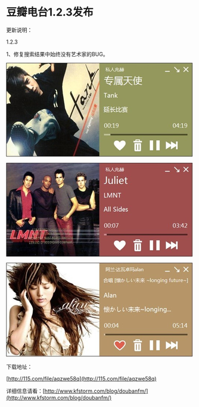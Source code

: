 # 豆瓣电台1.2.3发布

更新说明：

1.2.3

1、修复搜索结果中始终没有艺术家的BUG。

[<img style="background-image: none; border-bottom: 0px; border-left: 0px; padding-left: 0px; padding-right: 0px; display: inline; border-top: 0px; border-right: 0px; padding-top: 0px" title="image18" border="0" alt="image18" src="/attachment/up/blog/images/1.2.3_1380F/image18_thumb.jpg" width="500" height="251" />](/attachment/up/blog/images/1.2.3_1380F/image18.jpg)

[<img style="background-image: none; border-bottom: 0px; border-left: 0px; padding-left: 0px; padding-right: 0px; display: inline; border-top: 0px; border-right: 0px; padding-top: 0px" title="image19" border="0" alt="image19" src="/attachment/up/blog/images/1.2.3_1380F/image19_thumb.jpg" width="500" height="251" />](/attachment/up/blog/images/1.2.3_1380F/image19.jpg)

[<img style="background-image: none; border-bottom: 0px; border-left: 0px; padding-left: 0px; padding-right: 0px; display: inline; border-top: 0px; border-right: 0px; padding-top: 0px" title="image20" border="0" alt="image20" src="/attachment/up/blog/images/1.2.3_1380F/image20_thumb.jpg" width="500" height="251" />](/attachment/up/blog/images/1.2.3_1380F/image20.jpg)

下载地址：

[http://115.com/file/aqzwe58q](http://115.com/file/aqzwe58q)

详细信息请看：[http://www.kfstorm.com/blog/doubanfm/](http://www.kfstorm.com/blog/doubanfm/)

